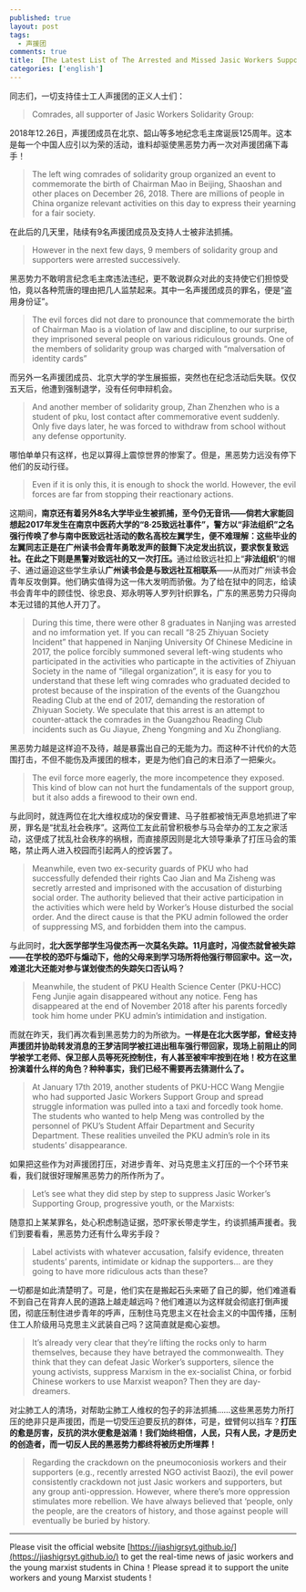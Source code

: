 ```yaml
---
published: true
layout: post
tags: 
  - 声援团
comments: true
title: 【The Latest List of The Arrested and Missed Jasic Workers Supporters】 
categories: ['english']
---
```


<p>同志们，一切支持佳士工人声援团的正义人士们：  </p>

<blockquote>
  <p>Comrades, all supporter of Jasic Workers Solidarity Group:</p>
</blockquote>

<p>2018年12.26日，声援团成员在北京、韶山等多地纪念毛主席诞辰125周年。这本是每一个中国人应引以为荣的活动，谁料却驱使黑恶势力再一次对声援团痛下毒手！</p>

<blockquote>
  <p>The left wing comrades of solidarity group organized an event to commemorate the birth of Chairman Mao in Beijing, Shaoshan and other places on December 26, 2018. There are millions of people in China organize relevant activities on this day to express their yearning for a fair society.</p>
</blockquote>

<p>在此后的几天里，陆续有9名声援团成员及支持人士被非法抓捕。  </p>

<blockquote>
  <p>However in the next few days, 9 members of solidarity group and supporters were arrested successively.</p>
</blockquote>

<p>黑恶势力不敢明言纪念毛主席违法违纪，更不敢说群众对此的支持使它们担惊受怕，竟以各种荒唐的理由把几人监禁起来。其中一名声援团成员的罪名，便是“盗用身份证”。 </p>

<blockquote>
  <p>The evil forces did not dare to pronounce that commemorate the birth of Chairman Mao is a violation of law and discipline, to our surprise, they imprisoned several people on various ridiculous grounds. One of the members of solidarity group was charged with “malversation of identity cards”</p>
</blockquote>

<p>而另外一名声援团成员、北京大学的学生展振振，突然也在纪念活动后失联。仅仅五天后，他遭到强制退学，没有任何申辩机会。 </p>

<blockquote>
  <p>And another member of solidarity group, Zhan Zhenzhen who is a student of pku, lost contact after commemorative event suddenly. Only five days later, he was forced to withdraw from school without any defense opportunity.</p>
</blockquote>

<p>哪怕单单只有这样，也足以算得上震惊世界的惨案了。但是，黑恶势力远没有停下他们的反动行径。 </p>

<blockquote>
  <p>Even if it is only this, it is enough to shock the world. However, the evil forces are far from stopping their reactionary actions.</p>
</blockquote>

<p>这期间，<strong>南京还有着另外8名大学毕业生被抓捕，至今仍无音讯——倘若大家能回想起2017年发生在南京中医药大学的“8·25致远社事件”，警方以“非法组织”之名强行传唤了参与南中医致远社活动的数名高校左翼学生，便不难理解：这些毕业的左翼同志正是在广州读书会青年勇敢发声的鼓舞下决定发出抗议，要求恢复致远社。在此之下则是黑警对致远社的又一次打压。</strong>通过给致远社扣上“<strong>非法组织</strong>”的帽子、通过逼迫这些学生承认<strong>广州读书会是与致远社互相联系</strong>——从而对广州读书会青年反攻倒算。他们确实值得为这一伟大发明而骄傲。为了给在狱中的同志，给读书会青年中的顾佳悦、徐忠良、郑永明等人罗列针织罪名，广东的黑恶势力只得向本无过错的其他人开刀了。</p>

<blockquote>
  <p>During this time, there were other 8 graduates in Nanjing was arrested and no imformation yet. If you can recall “8·25 Zhiyuan Society Incident” that happened in Nanjing University Of Chinese Medicine in 2017, the police forcibly summoned several left-wing students who participated in the activities who particapte in the activities of Zhiyuan Society  in the name of “illegal organization”, it is easy for you to understand that these left wing comrades who graduated decided to protest because of the inspiration of the events of the Guangzhou Reading Club at the end of 2017, demanding the restoration of Zhiyuan Society. We speculate that this arrest is an attempt to counter-attack the comrades in the Guangzhou Reading Club incidents such as Gu Jiayue, Zheng Yongming and Xu Zhongliang.</p>
</blockquote>

<p>黑恶势力越是这样迫不及待，越是暴露出自己的无能为力。而这种不计代价的大范围打击，不但不能伤及声援团的根本，更是为他们自己的末日添了一把柴火。</p>

<blockquote>
  <p>The evil force more eagerly, the more incompetence they exposed. This kind of blow can not hurt the fundamentals of the support group, but it also adds a firewood to their own end.</p>
</blockquote>

<p>与此同时，就连两位在北大维权成功的保安曹建、马子胜都被悄无声息地抓进了牢房，罪名是“扰乱社会秩序”。这两位工友此前曾积极参与马会举办的工友之家活动，这便成了扰乱社会秩序的祸根，而直接原因则是北大领导秉承了打压马会的策略，禁止两人进入校园而引起两人的控诉罢了。</p>

<blockquote>
  <p>Meanwhile, even two ex-security guards of PKU who had successfully defended their rights Cao Jian and Ma Zisheng was secretly arrested and imprisoned with the accusation of disturbing social order. The authority believed that their active participation in the activities which were held by Worker’s House disturbed the social order. And the direct cause is that the PKU admin followed the order of suppressing MS, and forbidden them into the campus.</p>
</blockquote>

<p>与此同时，<strong>北大医学部学生冯俊杰再一次莫名失踪。11月底时，冯俊杰就曾被失踪——在学校的恐吓与煽动下，他的父母来到学习场所将他强行带回家中。这一次，难道北大还能对参与谋划俊杰的失踪矢口否认吗？</strong></p>

<blockquote>
  <p>Meanwhile, the student of PKU Health Science Center (PKU-HCC) Feng Junjie again disappeared without any notice. Feng has disappeared at the end of November 2018 after his parents forcedly took him home under PKU admin’s intimidation and instigation.</p>
</blockquote>

<p>而就在昨天，我们再次看到黑恶势力的为所欲为。<strong>一样是在北大医学部，曾经支持声援团并协助转发消息的王梦洁同学被扛进出租车强行带回家，现场上前阻止的同学被学工老师、保卫部人员等死死控制住，有人甚至被牢牢按到在地！校方在这里扮演着什么样的角色？种种事实，我们已经不需要再去猜测什么了。</strong></p>

<blockquote>
  <p>At January 17th 2019, another students of PKU-HCC Wang Mengjie who had supported Jasic Workers Support Group and spread struggle information was pulled into a taxi and forcedly took home. The students who wanted to help Meng was controlled by the personnel of PKU’s Student Affair Department and Security Department. These realities unveiled the PKU admin’s role in its students’ disappearance.</p>
</blockquote>

<p>如果把这些作为对声援团打压，对进步青年、对马克思主义打压的一个个环节来看，我们就很好理解黑恶势力的所作所为了。</p>

<blockquote>
  <p>Let’s see what they did step by step to suppress Jasic Worker’s Supporting Group, progressive youth, or the Marxists:</p>
</blockquote>

<p>随意扣上某某罪名，处心积虑制造证据，恐吓家长带走学生，约谈抓捕声援者。我们到要看看，黑恶势力还有什么卑劣手段？</p>

<blockquote>
  <p>Label activists with whatever accusation, falsify evidence, threaten students’ parents, intimidate or kidnap the supporters…  are they going to have more ridiculous acts than these?</p>
</blockquote>

<p>一切都是如此清楚明了。可是，他们实在是搬起石头来砸了自己的脚，他们难道看不到自己在背弃人民的道路上越走越远吗？他们难道以为这样就会彻底打倒声援团，彻底压制住进步青年的呼声，压制住马克思主义在社会主义的中国传播，压制住工人阶级用马克思主义武装自己吗？这简直就是痴心妄想。</p>

<blockquote>
  <p>It’s already very clear that they’re lifting the rocks only to harm themselves, because they have betrayed the commonwealth.  They think that they can defeat Jasic Worker’s supporters, silence the young activists, suppress Marxism in the ex-socialist China, or forbid Chinese workers to use Marxist weapon?  Then they are day-dreamers.</p>
</blockquote>

<p>对尘肺工人的清场，对帮助尘肺工人维权的包子的非法抓捕……这些黑恶势力所打压的绝非只是声援团，而是一切受压迫要反抗的群体，可是，螳臂何以挡车？<strong>打压的愈是厉害，反抗的洪水便愈是汹涌！我们始终相信，人民，只有人民，才是历史的创造者，而一切反人民的黑恶势力都终将被历史所埋葬！</strong></p>

<blockquote>
  <p>Regarding the crackdown on the pneumoconiosis workers and their supporters (e.g., recently arrested NGO activist Baozi), the evil power consistently crackdown not just Jasic workers and supporters, but any group anti-oppression.  However, where there’s more oppression stimulates more rebellion.   We have always believed that ‘people, only the people, are the creators of history, and those against people will eventually be buried by history.</p>
</blockquote>



---
Please visit the official website [https://jiashigrsyt.github.io/](https://jiashigrsyt.github.io/) to get the real-time news of jasic workers and the young marxist students in China！Please spread it to support the unite workers and young Marxist students !
